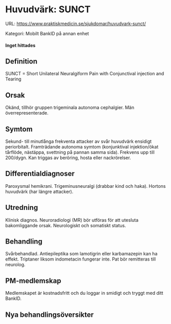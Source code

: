 # Huvudvärk: SUNCT

URL: https://www.praktiskmedicin.se/sjukdomar/huvudvark-sunct/



Kategori: Mobilt BankID på annan enhet

#### Inget hittades

## Definition

SUNCT = Short Unilateral Neuralgiform Pain with Conjunctival injection and Tearing

## Orsak

Okänd, tillhör gruppen trigeminala autonoma cephalgier. Män överrepresenterade.

## Symtom

Sekund- till minutlånga frekventa attacker av svår huvudvärk ensidigt periorbitalt. Framträdande autonoma symtom (konjunktival injektion/ökat tårflöde, nästäppa, svettning på pannan samma sida). Frekvens upp till 200/dygn. Kan triggas av beröring, hosta eller nackrörelser.

## Differentialdiagnoser

Paroxysmal hemikrani. Trigeminusneuralgi (drabbar kind och haka). Hortons huvudvärk (har längre attacker).

## Utredning

Klinisk diagnos. Neuroradiologi (MR) bör utföras för att utesluta bakomliggande orsak. Neurologiskt och somatiskt status.

## Behandling

Svårbehandlad. Antiepileptika som lamotigrin eller karbamazepin kan ha effekt. Triptaner liksom indometacin fungerar inte. Pat bör remitteras till neurolog.

## PM-medlemskap

Medlemskapet är kostnadsfritt och du loggar in smidigt och tryggt med ditt BankID.

## Nya behandlingsöversikter


